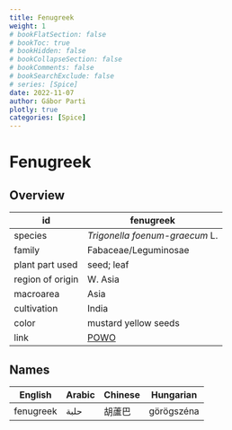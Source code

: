 ```yaml
---
title: Fenugreek
weight: 1
# bookFlatSection: false
# bookToc: true
# bookHidden: false
# bookCollapseSection: false
# bookComments: false
# bookSearchExclude: false
# series: [Spice]
date: 2022-11-07
author: Gábor Parti
plotly: true
categories: [Spice]
---
```


# Fenugreek

## Overview

|       id       |                     fenugreek                     |
|----------------|---------------------------------------------------|
|     species    |           *Trigonella foenum-graecum* L.          |
|     family     |                Fabaceae/Leguminosae               |
| plant part used|                     seed; leaf                    |
|region of origin|                      W. Asia                      |
|    macroarea   |                        Asia                       |
|   cultivation  |                       India                       |
|      color     |                mustard yellow seeds               |
|      link      |[POWO](https://powo.science.kew.org/taxon/523957-1)|

 ## Names
| English |Arabic|Chinese| Hungarian|
|---------|------|-------|----------|
|fenugreek| حلبة |  胡蘆巴  |görögszéna|